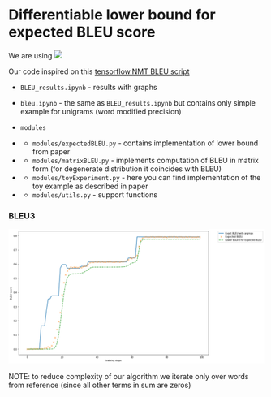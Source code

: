 # Differentiable lower bound for expected BLEU score
We are using <img src="https://raw.githubusercontent.com/pytorch/pytorch/master/docs/source/_static/img/pytorch-logo-dark.png" width="100">

Our code inspired on this [tensorflow.NMT BLEU script](https://github.com/tensorflow/nmt/blob/master/nmt/scripts/bleu.py)
* ```BLEU_results.ipynb``` - results with graphs

* ``` bleu.ipynb ``` - the same as ```BLEU_results.ipynb``` but contains only simple example for unigrams (word modified precision)

* ```modules```
* * ``` modules/expectedBLEU.py ``` - contains implementation of lower bound from paper  

* * ``` modules/matrixBLEU.py ``` - implements computation of BLEU in matrix form (for degenerate distribution it coincides with  BLEU)
* * ``` modules/toyExperiment.py ``` - here you can find implementation of the toy example  as described in paper
* * ``` modules/utils.py ``` - support functions
### BLEU3
<img src="https://raw.githubusercontent.com/deepmipt/expected_bleu/master/images/BLEU3.png" width="720">

NOTE: to reduce complexity of our algorithm we iterate only over words from reference (since all other terms in sum are zeros)
